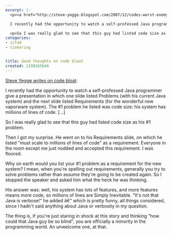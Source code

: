 ```yaml
---
excerpt: |-
  <p><a href="http://steve-yegge.blogspot.com/2007/12/codes-worst-enemy.html">Steve Yegge writes on code bloat</a>:</p>

  I recently had the opportunity to watch a self-professed Java programmer give a presentation in which one slide listed Problems (with his current Java system) and the next slide listed Requirements (for the wonderful new vaporware system). The #1 problem he listed was code size: his system has millions of lines of code. [...]

  <p>So I was really glad to see that this guy had listed code size as his #1 problem.</p>
categories:
- ict4d
- tinkering


title: Good thoughts on code bloat
created: 1198165646
---
```

<p><a href="http://steve-yegge.blogspot.com/2007/12/codes-worst-enemy.html">Steve Yegge writes on code bloat</a>:</p>

I recently had the opportunity to watch a self-professed Java programmer give a presentation in which one slide listed Problems (with his current Java system) and the next slide listed Requirements (for the wonderful new vaporware system). The #1 problem he listed was code size: his system has millions of lines of code. [...]

<p>So I was really glad to see that this guy had listed code size as his #1 problem.</p>

<p>Then I got my surprise. He went on to his Requirements slide, on which he listed "must scale to millions of lines of code" as a requirement. Everyone in the room except me just nodded and accepted this requirement. I was floored.</p>

<p>Why on earth would you list your #1 problem as a requirement for the new system? I mean, when you're spelling out requirements, generally you try to solve problems rather than assume they're going to be created again. So I stopped the speaker and asked him what the heck he was thinking.</p>

<p>His answer was: well, his system has lots of features, and more features means more code, so millions of lines are Simply Inevitable. "It's not that Java is verbose!" he added â€“ which is pretty funny, all things considered, since I hadn't said anything about Java or verbosity in my question.</p>

<p>The thing is, if you're just staring in shock at this story and thinking "how could that Java guy be so blind", you are officially a minority in the programming world. An unwelcome one, at that.</p>
